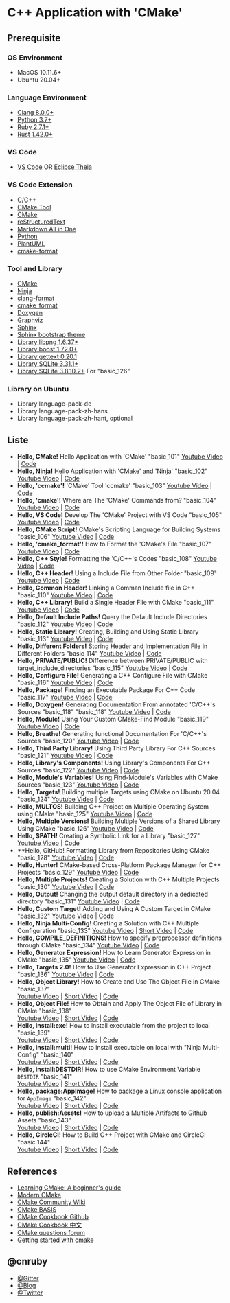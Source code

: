 # C++ Application with 'CMake'

## Prerequisite

### OS Environment
- MacOS 10.11.6+
- Ubuntu 20.04+

### Language Environment
- [Clang 8.0.0+](https://clang.llvm.org/)
- [Python 3.7+](https://www.python.org/)
- [Ruby 2.7.1+](https://www.ruby-lang.org/en/)
- [Rust 1.42.0+](https://www.rust-lang.org/)

### VS Code
- [VS Code](https://code.visualstudio.com/) OR [Eclipse Theia](https://theia-ide.org/)

### VS Code Extension
- [C/C++](https://marketplace.visualstudio.com/items?itemName=ms-vscode.cpptools)
- [CMake Tool](https://marketplace.visualstudio.com/items?itemName=ms-vscode.cmake-tools) 
- [CMake](https://marketplace.visualstudio.com/items?itemName=twxs.cmake)
- [reStructuredText](https://marketplace.visualstudio.com/items?itemName=lextudio.restructuredtext)
- [Markdown All in One](https://marketplace.visualstudio.com/items?itemName=yzhang.markdown-all-in-one)
- [Python](https://marketplace.visualstudio.com/items?itemName=ms-python.python)
- [PlantUML](https://marketplace.visualstudio.com/items?itemName=jebbs.plantuml)
- [cmake-format](https://marketplace.visualstudio.com/items?itemName=cheshirekow.cmake-format)

### Tool and Library
- [CMake](https://cmake.org/)
- [Ninja](https://ninja-build.org/)
- [clang-format](https://clang.llvm.org/docs/ClangFormatStyleOptions.html)
- [cmake_format](https://github.com/cheshirekow/cmake_format)
- [Doxygen](http://www.doxygen.nl/)
- [Graphviz](http://graphviz.org/)
- [Sphinx](https://www.sphinx-doc.org/)
- [Sphinx bootstrap theme](https://github.com/ryan-roemer/sphinx-bootstrap-theme)
- [Library libpng 1.6.37+](http://www.libpng.org/pub/png/libpng.html)
- [Library boost 1.72.0+](https://www.boost.org/)
- [Library gettext 0.20.1](https://www.gnu.org/software/gettext/)
- [Library SQLite 3.31.1+](https://www.sqlite.org/index.html)
- [Library SQLite 3.8.10.2+](https://www.sqlite.org/index.html) For "basic_126"

### Library on Ubuntu
- Library language-pack-de
- Library language-pack-zh-hans
- Library language-pack-zh-hant, optional

## Liste
- **Hello, CMake!** Hello Application with 'CMake' "basic_101" [Youtube Video](https://youtu.be/I2-fIgkGfy8) | [Code](https://github.com/cnruby/w3h1_cmake/tree/basic_101)
- **Hello, Ninja!** Hello Application with 'CMake' and 'Ninja' "basic_102" [Youtube Video](https://youtu.be/wPpknWBG3v4) | [Code](https://github.com/cnruby/w3h1_cmake/tree/basic_102)
- **Hello, 'ccmake'!** 'CMake' Tool 'ccmake' "basic_103" [Youtube Video](https://youtu.be/yV7kopPr2Dk) | [Code](https://github.com/cnruby/w3h1_cmake/tree/basic_103)
- **Hello, 'cmake'!** Where are The 'CMake' Commands from? "basic_104" [Youtube Video](https://youtu.be/Dkfdqyeh4OM) | [Code](https://github.com/cnruby/w3h1_cmake/tree/basic_104)
- **Hello, VS Code!** Develop The 'CMake' Project with VS Code "basic_105" [Youtube Video](https://youtu.be/GgImAx-TTfY) | [Code](https://github.com/cnruby/w3h1_cmake/tree/basic_105)
- **Hello, CMake Script!** CMake's Scripting Language for Building Systems "basic_106" [Youtube Video](https://youtu.be/frS4Zc4zhMU) | [Code](https://github.com/cnruby/w3h1_cmake/tree/basic_106)
- **Hello, 'cmake_format'!** How to Format the 'CMake's File "basic_107" [Youtube Video](https://youtu.be/mhM12sqDKpE) | [Code](https://github.com/cnruby/w3h1_cmake/tree/basic_107)
- **Hello, C++ Style!** Formatting the 'C/C++'s Codes "basic_108" [Youtube Video](https://youtu.be/uN6OollV1xo) | [Code](https://github.com/cnruby/w3h1_cmake/tree/basic_108)
- **Hello, C++ Header!** Using a Include File from Other Folder "basic_109" [Youtube Video](https://youtu.be/dHt_i7-sBNM) | [Code](https://github.com/cnruby/w3h1_cmake/tree/basic_109)
- **Hello, Common Header!** Linking a Comman Include file in C++ "basic_110" [Youtube Video](https://youtu.be/XHcIdPFaTw0) | [Code](https://github.com/cnruby/w3h1_cmake/tree/basic_110)
- **Hello, C++ Library!** Build a Single Header File with CMake "basic_111" [Youtube Video](https://youtu.be/a0FdU06UGtQ) | [Code](https://github.com/cnruby/w3h1_cmake/tree/basic_111)
- **Hello, Default Include Paths!** Query the Default Include Directories "basic_112" [Youtube Video](https://youtu.be/-1hA3QqJKEw) | [Code](https://github.com/cnruby/w3h1_cmake/tree/basic_112)
- **Hello, Static Library!** Creating, Building and Using Static Library "basic_113" [Youtube Video](https://youtu.be/ztmYpK7lFCI) | [Code](https://github.com/cnruby/w3h1_cmake/tree/basic_113)
- **Hello, Different Folders!** Storing Header and Implementation File in Different Folders "basic_114" [Youtube Video](https://youtu.be/nTc_m7ELkzE) | [Code](https://github.com/cnruby/w3h1_cmake/tree/basic_114)
- **Hello, PRIVATE/PUBLIC!** Difference between PRIVATE/PUBLIC with target_include_directories "basic_115" [Youtube Video](https://youtu.be/pmRWYYEXLoc) | [Code](https://github.com/cnruby/w3h1_cmake/tree/basic_115)
- **Hello, Configure File!** Generating a C++ Configure File with CMake "basic_116" [Youtube Video](https://youtu.be/thJFmINbG0U) | [Code](https://github.com/cnruby/w3h1_cmake/tree/basic_116)
- **Hello, Package!** Finding an Executable Package For C++ Code "basic_117" [Youtube Video](https://youtu.be/D5sny0H8jUM) | [Code](https://github.com/cnruby/w3h1_cmake/tree/basic_117)
- **Hello, Doxygen!** Generating Documentation From annotated 'C/C++'s Sources "basic_118" "basic_118" [Youtube Video](https://youtu.be/T1CBiV09v8w) | [Code](https://github.com/cnruby/w3h1_cmake/tree/basic_118)
- **Hello, Module!** Using Your Custom CMake-Find Module "basic_119" [Youtube Video](https://youtu.be/7SkNPLFLrEc) | [Code](https://github.com/cnruby/w3h1_cmake/tree/basic_119)
- **Hello, Breathe!** Generating functional Documentation For 'C/C++'s Sources "basic_120" [Youtube Video](https://youtu.be/RE6rbuy11Z0) | [Code](https://github.com/cnruby/w3h1_cmake/tree/basic_120)
- **Hello, Third Party Library!** Using Third Party Library For C++ Sources "basic_121" [Youtube Video](https://youtu.be/fPAShAPvlio) | [Code](https://github.com/cnruby/w3h1_cmake/tree/basic_121)
- **Hello, Library's Components!** Using Library's Components For C++ Sources "basic_122" [Youtube Video](https://youtu.be/AMn65HQ5WAE) | [Code](https://github.com/cnruby/w3h1_cmake/tree/basic_122)
- **Hello, Module's Variables!** Using Find-Module's Variables with CMake Sources "basic_123" [Youtube Video](https://youtu.be/UuMJGiRZmlA) | [Code](https://github.com/cnruby/w3h1_cmake/tree/basic_123)
- **Hello, Targets!** Building multiple Targets using CMake on Ubuntu 20.04 "basic_124" [Youtube Video](https://youtu.be/-T4BMEI2agc) | [Code](https://github.com/cnruby/w3h1_cmake/tree/basic_124)
- **Hello, MULTOS!** Building C++ Project on Multiple Operating System using CMake "basic_125" [Youtube Video](https://youtu.be/fBkFHSka2NA) | [Code](https://github.com/cnruby/w3h1_cmake/tree/basic_125)
- **Hello, Multiple Versions!** Building Multiple Versions of a Shared Library Using CMake "basic_126" [Youtube Video](https://youtu.be/GmXbz3yfhWc) | [Code](https://github.com/cnruby/w3h1_cmake/tree/basic_126)
- **Hello, $PATH!** Creating a Symbolic Link for a Library "basic_127" [Youtube Video](https://youtu.be/DFdMZvpCoCg) | [Code](https://github.com/cnruby/w3h1_cmake/tree/basic_127)
- **Hello, GitHub! Formatting Library from Repositories Using CMake "basic_128" [Youtube Video](https://youtu.be/27zsR2It2K8) | [Code](https://github.com/cnruby/w3h1_cmake/tree/basic_128)
- **Hello, Hunter!** CMake-based Cross-Platform Package Manager for C++ Projects "basic_129" [Youtube Video](https://youtu.be/QWBu7vykWpc) | [Code](https://github.com/cnruby/w3h1_cmake/tree/basic_129)
- **Hello, Multiple Projects!** Creating a Solution with C++ Multiple Projects "basic_130" [Youtube Video](https://youtu.be/Vt5TEcFm0Hg) | [Code](https://github.com/cnruby/w3h1_cmake/tree/basic_130)
- **Hello, Output!** Changing the output default directory in a dedicated directory "basic_131" [Youtube Video](https://youtu.be/HnXP8jgryC4) | [Code](https://github.com/cnruby/w3h1_cmake/tree/basic_131)
- **Hello, Custom Target!** Adding and Using A Custom Target in CMake "basic_132" [Youtube Video](https://youtu.be/xcJbhFgVI04) | [Code](https://github.com/cnruby/w3h1_cmake/tree/basic_132)
- **Hello, Ninja Multi-Config!** Creating a Solution with C++ Multiple Configuration "basic_133" [Youtube Video](https://youtu.be/TLpscEDcI1U) | [Short Video](https://youtu.be/l3DCnXTSJuA) | [Code](https://github.com/cnruby/w3h1_cmake/tree/basic_133)
- **Hello, COMPILE_DEFINITIONS!** How to specify preprocessor definitions through CMake "basic_134" [Youtube Video](https://youtu.be/4GPcMCwWgVM) | [Code](https://github.com/cnruby/w3h1_cmake/tree/basic_134)
- **Hello, Generator Expression!** How to Learn Generator Expression in CMake "basic_135" [Youtube Video](https://youtu.be/xZkakSO3_II) | [Code](https://github.com/cnruby/w3h1_cmake/tree/basic_135)
- **Hello, Targets 2.0!** How to Use Generator Expression in C++ Project "basic_136" [Youtube Video](https://youtu.be/hEWES7JgrfU) | [Code](https://github.com/cnruby/w3h1_cmake/tree/basic_136)
- **Hello, Object Library!** How to Create and Use The Object File in CMake "basic_137"<br/> [Youtube Video](https://youtu.be/xj1fx2Xsl-U) | [Short Video](https://youtu.be/edcA9puzDgU) | [Code](https://github.com/cnruby/w3h1_cmake/tree/basic_137)
- **Hello, Object File!** How to Obtain and Apply The Object File of Library in CMake "basic_138"<br/> [Youtube Video](https://youtu.be/1LMmQ_3kjFA) | [Short Video](https://youtu.be/9Y-alzDxJpg) | [Code](https://github.com/cnruby/w3h1_cmake/tree/basic_138)
- **Hello, install:exe!** How to install executable from the project to local "basic_139"<br/> [Youtube Video](https://youtu.be/nJj1efRi6oI) | [Short Video](https://youtu.be/edcA9puzDgU) | [Code](https://github.com/cnruby/w3h1_cmake/tree/basic_139)
- **Hello, install:multi!** How to install executable on local with "Ninja Multi-Config" "basic_140" <br/> [Youtube Video](https://youtu.be/tCN-eFZN8xE) | [Short Video](https://youtu.be/oB6Ujd0BVno) | [Code](https://github.com/cnruby/w3h1_cmake/tree/basic_140)
- **Hello, install:DESTDIR!** How to use CMake Environment Variable `DESTDIR` "basic_141" <br/> [Youtube Video](https://youtu.be/NtYyjwSjt9Q) | [Short Video](https://youtu.be/15Zrf_WZXPU) | [Code](https://github.com/cnruby/w3h1_cmake/tree/basic_141)
- **Hello, package:AppImage!** How to package a Linux console application for `AppImage` "basic_142" <br/> [Youtube Video](https://youtu.be/QkpnCki13Mc) | [Short Video](https://youtu.be/qRKJlasaVbI) | [Code](https://github.com/cnruby/w3h1_cmake/tree/basic_142)
- **Hello, publish:Assets!** How to upload a Multiple Artifacts to Github Assets "basic_143" <br/> [Youtube Video](https://youtu.be/h5tpJtrDQeI) | [Short Video](https://youtu.be/Yfjb-NkCcuk) | [Code](https://github.com/cnruby/w3h1_cmake/tree/basic_143)
- **Hello, CircleCI!** How to Build C++ Project with CMake and CircleCI "basic 144" <br/> [Youtube Video](https://youtu.be/7lxEofq8jhM) | [Short Video](https://youtu.be/1_pztsyQczo) | [Code](https://github.com/cnruby/w3h1_cmake/tree/basic_144)


## References
- [Learning CMake: A beginner's guide](https://tuannguyen68.gitbooks.io/learning-cmake-a-beginner-s-guide/content/index.html)
- [Modern CMake](https://cliutils.gitlab.io/modern-cmake/)
- [CMake Community Wiki](https://gitlab.kitware.com/cmake/community/-/wikis/home)
- [CMake BASIS](https://cmake-basis.github.io/quickstart.html)
- [CMake Cookbook Github](https://github.com/dev-cafe/cmake-cookbook)
- [CMake Cookbook 中文](https://chenxiaowei.gitbook.io/cmake-cookbook/)
- [CMake questions forum](https://discourse.cmake.org)
- [Getting started with cmake](https://riptutorial.com/cmake)

## @cnruby
- [@Gitter](https://gitter.im/cnruby)
- [@Blog](https://www.blogger.com/blogger.g?tab=mj1&blogID=19758264#allposts/postNum=0)
- [@Twitter](https://twitter.com/cnruby)
